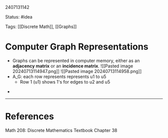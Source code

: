 2407131142

Status: #idea

Tags: [[Discrete Math]], [[Graphs]]

# Computer Graph Representations

* Graphs can be represented in computer memory, either as an **adjacency matrix** or an **incidence matrix**. 
![[Pasted image 20240713114947.png]]
![[Pasted image 20240713114958.png]]
* A_G: each row represents represents u1 to u5 
	* Row 1 (u1) shows 1's for edges to u2 and u5 
- 
---
# References
Math 208: Discrete Mathematics Textbook Chapter 38 